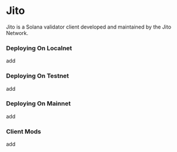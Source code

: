 # Jito

Jito is a Solana validator client developed and maintained by the Jito Network.

### Deploying On Localnet

add

### Deploying On Testnet

add

### Deploying On Mainnet

add

### Client Mods

add
